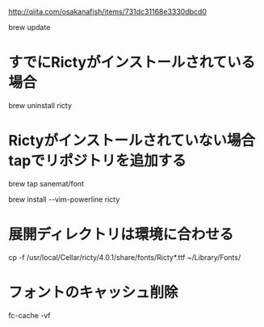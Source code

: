 

http://qiita.com/osakanafish/items/731dc31168e3330dbcd0

brew update

# すでにRictyがインストールされている場合
brew uninstall ricty

# Rictyがインストールされていない場合tapでリポジトリを追加する
brew tap sanemat/font

brew install --vim-powerline ricty

# 展開ディレクトリは環境に合わせる
cp -f /usr/local/Cellar/ricty/4.0.1/share/fonts/Ricty*.ttf ~/Library/Fonts/

# フォントのキャッシュ削除
fc-cache -vf
